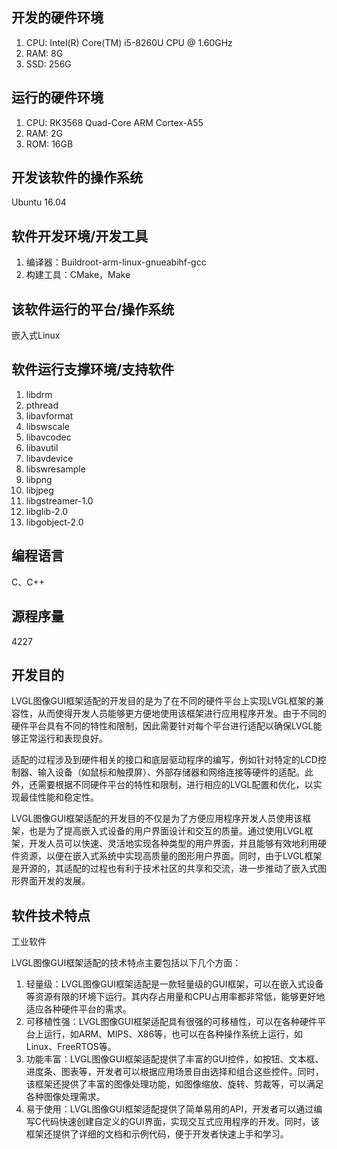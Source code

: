 ## 开发的硬件环境

1. CPU: Intel(R) Core(TM) i5-8260U CPU @ 1.60GHz
2. RAM: 8G
3. SSD: 256G

## 运行的硬件环境

1. CPU: RK3568 Quad-Core ARM Cortex-A55
2. RAM: 2G
3. ROM: 16GB

## 开发该软件的操作系统

Ubuntu 16.04

## 软件开发环境/开发工具

1. 编译器：Buildroot-arm-linux-gnueabihf-gcc
2. 构建工具：CMake，Make

## 该软件运行的平台/操作系统

嵌入式Linux

## 软件运行支撑环境/支持软件

1. libdrm
2. pthread
3. libavformat
4. libswscale
5. libavcodec
6. libavutil
7. libavdevice
8. libswresample
9. libpng
10. libjpeg
11. libgstreamer-1.0
12. libglib-2.0
13. libgobject-2.0

## 编程语言

C、C++

## 源程序量

4227

## 开发目的

LVGL图像GUI框架适配的开发目的是为了在不同的硬件平台上实现LVGL框架的兼容性，从而使得开发人员能够更方便地使用该框架进行应用程序开发。由于不同的硬件平台具有不同的特性和限制，因此需要针对每个平台进行适配以确保LVGL能够正常运行和表现良好。

适配的过程涉及到硬件相关的接口和底层驱动程序的编写，例如针对特定的LCD控制器、输入设备（如鼠标和触摸屏）、外部存储器和网络连接等硬件的适配。此外，还需要根据不同硬件平台的特性和限制，进行相应的LVGL配置和优化，以实现最佳性能和稳定性。

LVGL图像GUI框架适配的开发目的不仅是为了方便应用程序开发人员使用该框架，也是为了提高嵌入式设备的用户界面设计和交互的质量。通过使用LVGL框架，开发人员可以快速、灵活地实现各种类型的用户界面，并且能够有效地利用硬件资源，以便在嵌入式系统中实现高质量的图形用户界面。同时，由于LVGL框架是开源的，其适配的过程也有利于技术社区的共享和交流，进一步推动了嵌入式图形界面开发的发展。

## 软件技术特点

工业软件

LVGL图像GUI框架适配的技术特点主要包括以下几个方面：

1. 轻量级：LVGL图像GUI框架适配是一款轻量级的GUI框架，可以在嵌入式设备等资源有限的环境下运行。其内存占用量和CPU占用率都非常低，能够更好地适应各种硬件平台的需求。
2. 可移植性强：LVGL图像GUI框架适配具有很强的可移植性，可以在各种硬件平台上运行，如ARM、MIPS、X86等，也可以在各种操作系统上运行，如Linux、FreeRTOS等。
3. 功能丰富：LVGL图像GUI框架适配提供了丰富的GUI控件，如按钮、文本框、进度条、图表等，开发者可以根据应用场景自由选择和组合这些控件。同时，该框架还提供了丰富的图像处理功能，如图像缩放、旋转、剪裁等，可以满足各种图像处理需求。
4. 易于使用：LVGL图像GUI框架适配提供了简单易用的API，开发者可以通过编写C代码快速创建自定义的GUI界面，实现交互式应用程序的开发。同时，该框架还提供了详细的文档和示例代码，便于开发者快速上手和学习。